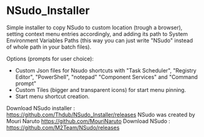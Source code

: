 # NSudo_Installer
Simple installer to copy NSudo to custom location (trough a browser), setting context menu entries accordingly, and adding its path to System Environment Variables Paths (this way you can just write "NSudo" instead of whole path in your batch files).

Options (prompts for user choice): 
- Custom Json files for Nsudo shortcuts with "Task Scheduler", "Registry Editor", "PowerShell", "notepad" "Component Services" and "Command prompt"
- Custom Tiles (bigger and transparent icons) for start menu pinning.
- Start menu shortcut creation.

Download NSudo installer : https://github.com/Thdub/NSudo_Installer/releases
NSudo was created by Mouri Naruto https://github.com/MouriNaruto
Download NSudo : https://github.com/M2Team/NSudo/releases
